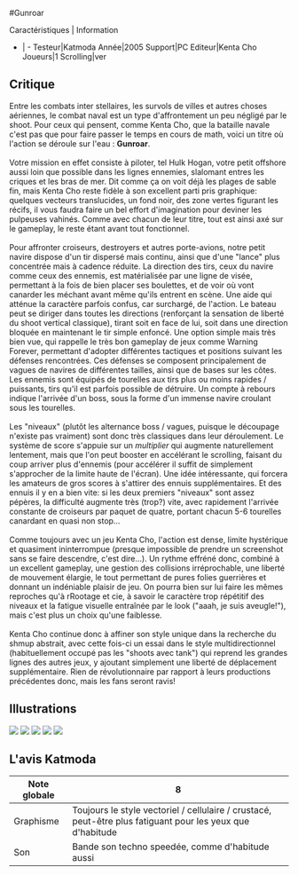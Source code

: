 #Gunroar

Caractéristiques | Information
- | -
Testeur|Katmoda
Année|2005
Support|PC
Editeur|Kenta Cho
Joueurs|1
Scrolling|ver

## Critique
Entre les combats inter stellaires, les survols de villes et autres choses aériennes, le combat naval est un type d'affrontement un peu négligé par le shoot. Pour ceux qui pensent, comme Kenta Cho, que la bataille navale c'est pas que pour faire passer le temps en cours de math, voici un titre où l'action se déroule sur l'eau : <b>Gunroar</b>.<br/><br/>Votre mission en effet consiste à piloter, tel Hulk Hogan, votre petit offshore aussi loin que possible dans les lignes ennemies, slalomant entres les criques et les bras de mer. Dit comme ça on voit déjà les plages de sable fin, mais Kenta Cho reste fidèle à son excellent parti pris graphique: quelques vecteurs translucides, un fond noir, des zone vertes figurant les récifs, il vous faudra faire un bel effort d'imagination pour deviner les pulpeuses vahinés. Comme avec chacun de leur titre, tout est ainsi axé sur le gameplay, le reste étant avant tout fonctionnel.<br/><br/>Pour affronter croiseurs, destroyers et autres porte-avions, notre petit navire dispose d'un tir dispersé mais continu, ainsi que d'une "lance" plus concentrée mais à cadence réduite. La direction des tirs, ceux du navire comme ceux des ennemis, est matérialisée par une ligne de visée, permettant à la fois de bien placer ses boulettes, et de voir où vont canarder les méchant avant même qu'ils entrent en scène. Une aide qui atténue la caractère parfois confus, car surchargé, de l'action. Le bateau peut se diriger dans toutes les directions (renforçant la sensation de liberté du shoot vertical classique), tirant soit en face de lui, soit dans une direction bloquée en maintenant le tir simple enfoncé. Une option simple mais très bien vue, qui rappelle le très bon gameplay de jeux comme Warning Forever, permettant d'adopter différentes tactiques et positions suivant les défenses rencontrées. Ces défenses se composent principalement de vagues de navires de différentes tailles, ainsi que de bases sur les côtes. Les ennemis sont équipés de tourelles aux tirs plus ou moins rapides / puissants, tirs qu'il est parfois possible de détruire. Un compte à rebours indique l'arrivée d'un boss, sous la forme d'un immense navire croulant sous les tourelles.<br/><br/>Les "niveaux" (plutôt les alternance boss / vagues, puisque le découpage n'existe pas vraiment) sont donc très classiques dans leur déroulement. Le système de score s'appuie sur un <i>multiplier</i> qui augmente naturellement lentement, mais que l'on peut booster en accélérant le scrolling, faisant du coup arriver plus d'ennemis (pour accélérer il suffit de simplement s'approcher de la limite haute de l'écran). Une idée intéressante, qui forcera les amateurs de gros scores à s'attirer des ennuis supplémentaires. Et des ennuis il y en a bien vite: si les deux premiers "niveaux" sont assez pépères, la difficulté augmente très (trop?) vite, avec rapidement l'arrivée constante de croiseurs par paquet de quatre, portant chacun 5-6 tourelles canardant en quasi non stop…<br/><br/>Comme toujours avec un jeu Kenta Cho, l'action est dense, limite hystérique et quasiment ininterrompue (presque impossible de prendre un screenshot sans se faire descendre, c'est dire…). Un rythme effréné donc, combiné à un excellent gameplay, une gestion des collisions irréprochable, une liberté de mouvement élargie, le tout permettant de pures folies guerrières et donnant un indéniable plaisir de jeu. On pourra bien sur lui faire les mêmes reproches qu'à rRootage et cie, à savoir le caractère trop répétitif des niveaux et la fatigue visuelle entraînée par le look ("aaah, je suis aveugle!"), mais c'est plus un choix qu'une faiblesse.<br/><br/>Kenta Cho continue donc à affiner son style unique dans la recherche du shmup abstrait, avec cette fois-ci un essai dans le style multidirectionnel (habituellement occupé pas les "shoots avec tank") qui reprend les grandes lignes des autres jeux, y ajoutant simplement une liberté de déplacement supplémentaire. Rien de révolutionnaire par rapport à leurs productions précédentes donc, mais les fans seront ravis!

## Illustrations
![](http://www.shmup.com/images/thumbs/img_fiche_1_775.jpg)
![](http://www.shmup.com/images/thumbs/img_fiche_2_775.jpg)
![](http://www.shmup.com/images/thumbs/img_fiche_3_775.jpg)
![](http://www.shmup.com/images/thumbs/img_fiche_4_775.jpg)
![](http://www.shmup.com/images/thumbs/img_fiche_5_775.jpg)

## L'avis Katmoda
Note globale|8
-|-
Graphisme|Toujours le style vectoriel / cellulaire / crustacé, peut-être plus fatiguant pour les yeux que d'habitude
Son|Bande son techno speedée, comme d'habitude aussi
